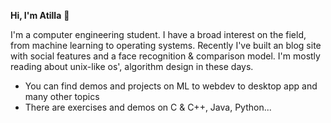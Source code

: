 **Hi, I'm Atilla** :wave:

I'm a computer engineering student. I have a broad interest on the field, from machine learning to operating systems. Recently I've built an blog site with social features and a face recognition & comparison model. I'm mostly reading about unix-like os', algorithm design in these days.

- You can find demos and projects on ML to webdev to desktop app and many other topics
- There are exercises and demos on C & C++, Java, Python...
